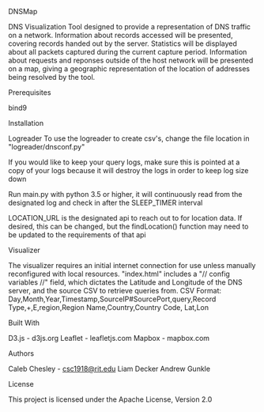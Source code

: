 DNSMap

DNS Visualization Tool designed to provide a representation of DNS traffic on a network.
Information about records accessed will be presented, covering records handed out by the server.
Statistics will be displayed about all packets captured during the current capture period.
Information about requests and reponses outside of the host network will be presented on a map,
giving a geographic representation of the location of addresses being resolved by the tool.




Prerequisites

bind9


Installation

Logreader
To use the logreader to create csv's, change the file location in "logreader/dnsconf.py"

If you would like to keep your query logs, make sure this is pointed at a copy of your logs because it will destroy the logs in order to keep log size down

Run main.py with python 3.5 or higher, it will continuously read from the designated log and check in after the SLEEP\_TIMER interval

LOCATION\_URL is the designated api to reach out to for location data. If desired, this can be changed, but the findLocation() function may need to be updated to the requirements of that api

Visualizer

The visualizer requires an initial internet connection for use unless manually reconfigured with local resources.
"index.html" includes a "// config variables //" field, which dictates the Latitude and Longitude of the DNS server,
and the source CSV to retrieve queries from.
CSV Format:
Day,Month,Year,Timestamp,SourceIP#SourcePort,query,Record Type,+,E,region,Region Name,Country,Country Code, Lat,Lon


Built With

D3.js - d3js.org
Leaflet - leafletjs.com
Mapbox - mapbox.com


Authors

Caleb Chesley - csc1918@rit.edu
Liam Decker
Andrew Gunkle


License

This project is licensed under the Apache License, Version 2.0
